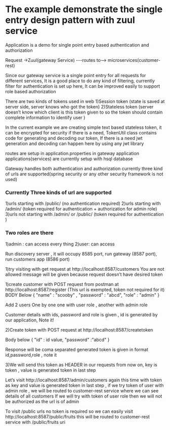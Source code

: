 # The example demonstrate the single entry design pattern with zuul service


Application is a demo for single point entry based authentication and authorization


Request ->Zuul(gateway Service) ---routes to--> microservices(customer-rest) 

Since our gateway service is a single point entry for all requests for different services, It is a good place to do any kind of filtering, currently filter for authentication is set up here, It can be improved easily to support role based authorization  

There are two kinds of tokens used in web 
1)Session token (state is saved at server side, server knows who got the token) 
2)Stateless token (server doesn’t know which client is this token given to so the token should contain complete information to identify user ) 

In the current example we are creating simple text based stateless token, it can be encrypted for security if there is a need, TokenUtil class contains code for generating and decoding our token, If there is a need jwt generation and decoding can happen here by using any jwt library  


routes are setup in application.properties in gateway application
applications(services) are currently setup with hsql database

Gateway handles both authentication and authorization currently three kind of urls are supported(spring security or any other security framework is not used)

### Currently Three kinds of url are supported
1)urls starting with /public/ (no authentication required)
2)urls starting with /admin/  (token required for authentication + authorization for admin role)
3)urls not starting with /admin/ or /public/ (token required for authentication )

### Two roles are there
1)admin : can access every thing
2)user: can access 

Run discovery server , it will occupy 8585 port, run gateway (8587 port), run customers app (8586 port)

1)try visiting with get request at http://localhost:8587/customers 
You are not allowed message will be given because request doesn’t have desired token

1)create customer with POST request from postman at  http://localhost:8587/register (This url is exempted, token not required for it)
BODY Below
{
	"name" : "scooby"  ,
	"password" : "abcd",
  "role" : "admin"
} 

Add 2 users One by one one with user role , another with admin role

Customer details with ids, password and role is given ,  id is generated by our application, Note it!

2)Create token with POST request at  http://localhost:8587/createtoken
 
Body below
{
	"id" : id value,
	"password" :"abcd"
}

Response will be coma separated generated token is given in format id,password,role , note it

3)We will send this token as HEADER in our requests from now on, key is token , value is generated token in last step
 
Let’s visit http://localhost:8587/admin/customers again this time with token as key and  value is generated token in last step , if we try token of user with admin role , we will be routed to customer-rest service where we can see details of all customers 
If we will try with token of user role then we will not be authorized as the url is of admin 

To visit /public urls no token is required so we can easily visit http://localhost:8587/public/fruits this will be routed to customer-rest service with /public/fruits uri 




